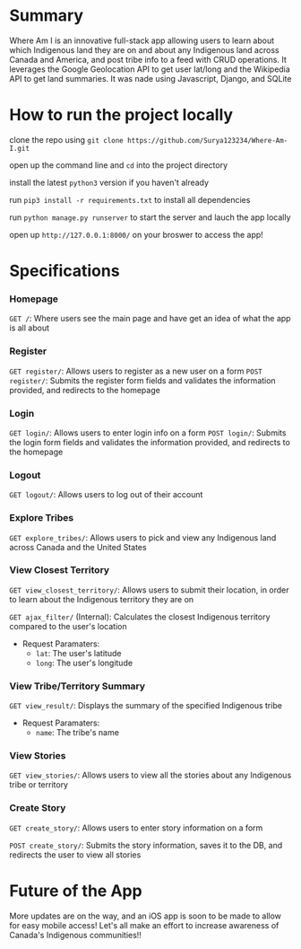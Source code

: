 
# Summary
Where Am I is an innovative full-stack app allowing users to learn about which Indigenous land they are on and about any Indigenous land across Canada and America, and post tribe info to a feed with CRUD operations. It leverages the Google Geolocation API to get user lat/long and the Wikipedia API to get land summaries. It was nade using Javascript, Django, and SQLite

# How to run the project locally
clone the repo using `git clone https://github.com/Surya123234/Where-Am-I.git` 

open up the command line and `cd` into the project directory

install the latest `python3` version if you haven't already

run `pip3 install -r requirements.txt` to install all dependencies

run `python manage.py runserver` to start the server and lauch the app locally

open up `http://127.0.0.1:8000/` on your broswer to access the app!

# Specifications

### Homepage
`GET /`: Where users see the main page and have get an idea of what the app is all about

### Register
`GET register/`: Allows users to register as a new user on a form
`POST register/`: Submits the register form fields and validates the information provided, and redirects to the homepage

### Login
`GET login/`: Allows users to enter login info on a form
`POST login/`: Submits the login form fields and validates the information provided, and redirects to the homepage

### Logout
`GET logout/`: Allows users to log out of their account

### Explore Tribes
`GET explore_tribes/`: Allows users to pick and view any Indigenous land across Canada and the United States

### View Closest Territory
`GET view_closest_territory/`: Allows users to submit their location, in order to learn about the Indigenous territory they are on

`GET ajax_filter/` (Internal): Calculates the closest Indigenous territory compared to the user's location
  - Request Paramaters:
    - `lat`: The user's latitude
    - `long`: The user's longitude

### View Tribe/Territory Summary
`GET view_result/`: Displays the summary of the specified Indigenous tribe
  - Request Paramaters:
    - `name`: The tribe's name
   
### View Stories
`GET view_stories/`: Allows users to view all the stories about any Indigenous tribe or territory

### Create Story
`GET create_story/`: Allows users to enter story information on a form

`POST create_story/`: Submits the story information, saves it to the DB, and redirects the user to view all stories


# Future of the App
More updates are on the way, and an iOS app is soon to be made to allow for easy mobile access! Let's all make an effort to increase awareness of Canada's Indigenous communities!!








